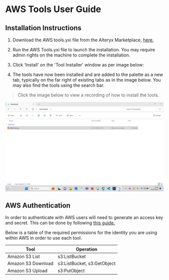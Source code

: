 # AWS Tools User Guide

## Installation Instructions

1. Download the AWS tools.yxi file from the Alteryx Marketplace, [here.](https://marketplace.alteryx.com/en-US/apps/423221)

2.  Run the AWS Tools.yxi file to launch the installation. You may
    require admin rights on the machine to complete the installation.

3.  Click ‘Install’ on the 'Tool Installer' window as per image below:

4.  The tools have now been installed and are added to the palette as a
    new tab, typically on the far right of existing tabs as in the image
    below. You may also find the tools using the search bar.

> Click the image below to view a recording of how to install the tools.

[![AWS Tools Installation Guide](https://github.com/Aimpoint-Digital/alteryx-marketplace/blob/a96277c2615c2f504bc8126fb4ee3e395609f8f2/aws-tools/supporting-files/AWS%20Tools%20Installation%20Guide.png)](https://aimpointdigital.sharefile.com/d-s2b239fc6a540481da0b6d133dab3535f "AWS Tools Installation Guide")

## AWS Authentication

In order to authenticate with AWS users will need to generate an access key and secret. This can be done by following [this guide.](https://aws.amazon.com/blogs/security/wheres-my-secret-access-key/)

Below is a table of the required permissions for the identity you are using within AWS in order to use each tool.

| Tool      | Operation |
| ----------- | ----------- |
| Amazon S3 List      | s3:ListBucket       |
| Amazon S3 Download   | s3:ListBucket, s3:GetObject        |
| Amazon S3 Upload   | s3:PutObject          |
